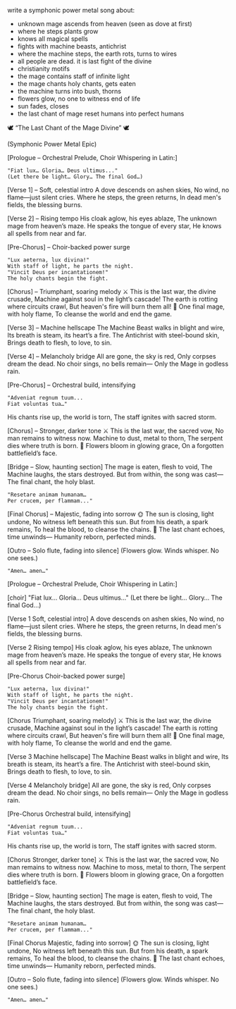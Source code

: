 write a symphonic power metal song about:
 - unknown mage ascends from heaven (seen as dove at first)
 - where he steps plants grow
 - knows all magical spells
 - fights with machine beasts, antichrist
 - where the machine steps, the earth rots, turns to wires
 - all people are dead. it is last fight of the divine
 - christianity motifs
 - the mage contains staff of infinite light
 - the mage chants holy chants, gets eaten
 - the machine turns into bush, thorns
 - flowers glow, no one to witness end of life
 - sun fades, closes
 - the last chant of mage reset humans into perfect humans


🕊️ “The Last Chant of the Mage Divine” 🕊️

(Symphonic Power Metal Epic)

[Prologue – Orchestral Prelude, Choir Whispering in Latin:]

    "Fiat lux… Gloria… Deus ultimus..."
    (Let there be light… Glory… The final God…)

[Verse 1] – Soft, celestial intro
A dove descends on ashen skies,
No wind, no flame—just silent cries.
Where he steps, the green returns,
In dead men's fields, the blessing burns.

[Verse 2] – Rising tempo
His cloak aglow, his eyes ablaze,
The unknown mage from heaven’s maze.
He speaks the tongue of every star,
He knows all spells from near and far.

[Pre-Chorus] – Choir-backed power surge

    "Lux aeterna, lux divina!"
    With staff of light, he parts the night.
    "Vincit Deus per incantationem!"
    The holy chants begin the fight.

[Chorus] – Triumphant, soaring melody
⚔️ This is the last war, the divine crusade,
Machine against soul in the light’s cascade!
The earth is rotting where circuits crawl,
But heaven's fire will burn them all!
🌿 One final mage, with holy flame,
To cleanse the world and end the game.

[Verse 3] – Machine hellscape
The Machine Beast walks in blight and wire,
Its breath is steam, its heart’s a fire.
The Antichrist with steel-bound skin,
Brings death to flesh, to love, to sin.

[Verse 4] – Melancholy bridge
All are gone, the sky is red,
Only corpses dream the dead.
No choir sings, no bells remain—
Only the Mage in godless rain.

[Pre-Chorus] – Orchestral build, intensifying

    "Adveniat regnum tuum...
    Fiat voluntas tua…"

His chants rise up, the world is torn,
The staff ignites with sacred storm.

[Chorus] – Stronger, darker tone
⚔️ This is the last war, the sacred vow,
No man remains to witness now.
Machine to dust, metal to thorn,
The serpent dies where truth is born.
🌸 Flowers bloom in glowing grace,
On a forgotten battlefield’s face.

[Bridge – Slow, haunting section]
The mage is eaten, flesh to void,
The Machine laughs, the stars destroyed.
But from within, the song was cast—
The final chant, the holy blast.

    "Resetare animam humanam…
    Per crucem, per flammam..."

[Final Chorus] – Majestic, fading into sorrow
🌞 The sun is closing, light undone,
No witness left beneath this sun.
But from his death, a spark remains,
To heal the blood, to cleanse the chains.
👤 The last chant echoes, time unwinds—
Humanity reborn, perfected minds.

[Outro – Solo flute, fading into silence]
(Flowers glow. Winds whisper. No one sees.)

    "Amen… amen…"







[Prologue – Orchestral Prelude, Choir Whispering in Latin:]

[choir]
    "Fiat lux… Gloria… Deus ultimus..."
    (Let there be light… Glory… The final God…)

[Verse 1 Soft, celestial intro]
A dove descends on ashen skies,
No wind, no flame—just silent cries.
Where he steps, the green returns,
In dead men's fields, the blessing burns.

[Verse 2 Rising tempo]
His cloak aglow, his eyes ablaze,
The unknown mage from heaven’s maze.
He speaks the tongue of every star,
He knows all spells from near and far.

[Pre-Chorus Choir-backed power surge]

    "Lux aeterna, lux divina!"
    With staff of light, he parts the night.
    "Vincit Deus per incantationem!"
    The holy chants begin the fight.

[Chorus Triumphant, soaring melody]
⚔️ This is the last war, the divine crusade,
Machine against soul in the light’s cascade!
The earth is rotting where circuits crawl,
But heaven's fire will burn them all!
🌿 One final mage, with holy flame,
To cleanse the world and end the game.

[Verse 3 Machine hellscape]
The Machine Beast walks in blight and wire,
Its breath is steam, its heart’s a fire.
The Antichrist with steel-bound skin,
Brings death to flesh, to love, to sin.

[Verse 4 Melancholy bridge]
All are gone, the sky is red,
Only corpses dream the dead.
No choir sings, no bells remain—
Only the Mage in godless rain.

[Pre-Chorus Orchestral build, intensifying]

    "Adveniat regnum tuum...
    Fiat voluntas tua…"

His chants rise up, the world is torn,
The staff ignites with sacred storm.

[Chorus Stronger, darker tone]
⚔️ This is the last war, the sacred vow,
No man remains to witness now.
Machine to moss, metal to thorn,
The serpent dies where truth is born.
🌸 Flowers bloom in glowing grace,
On a forgotten battlefield’s face.

[Bridge – Slow, haunting section]
The mage is eaten, flesh to void,
The Machine laughs, the stars destroyed.
But from within, the song was cast—
The final chant, the holy blast.

    "Resetare animam humanam…
    Per crucem, per flammam..."

[Final Chorus Majestic, fading into sorrow]
🌞 The sun is closing, light undone,
No witness left beneath this sun.
But from his death, a spark remains,
To heal the blood, to cleanse the chains.
👤 The last chant echoes, time unwinds—
Humanity reborn, perfected minds.

[Outro – Solo flute, fading into silence]
(Flowers glow. Winds whisper. No one sees.)

    "Amen… amen…"
